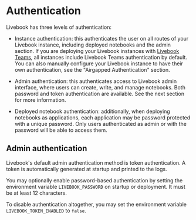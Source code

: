 # Authentication

Livebook has three levels of authentication:

  * Instance authentication: this authenticates the user on all routes of your Livebook instance, including deployed notebooks and the admin section. If you are deploying your Livebook instances with [Livebook Teams](https://livebook.dev/teams), all instances include Livebook Teams authentication by default. You can also manually configure your Livebook instance to have their own authentication, see the "Airgapped Authentication" section.

  * Admin authentication: this authenticates access to Livebook admin interface, where users can create, write, and manage notebooks. Both password and token authentication are available. See the next section for more information.

  * Deployed notebook authentication: additionally, when deploying notebooks as applications, each application may be password protected with a unique password. Only users authenticated as admin or with the password will be able to access them.

## Admin authentication

Livebook's default admin authentication method is token authentication. A token is automatically generated at startup and printed to the logs.

You may optionally enable password-based authentication by setting the environment variable `LIVEBOOK_PASSWORD` on startup or deployment. It must be at least 12 characters.

To disable authentication altogether, you may set the environment variable `LIVEBOOK_TOKEN_ENABLED` to `false`.
